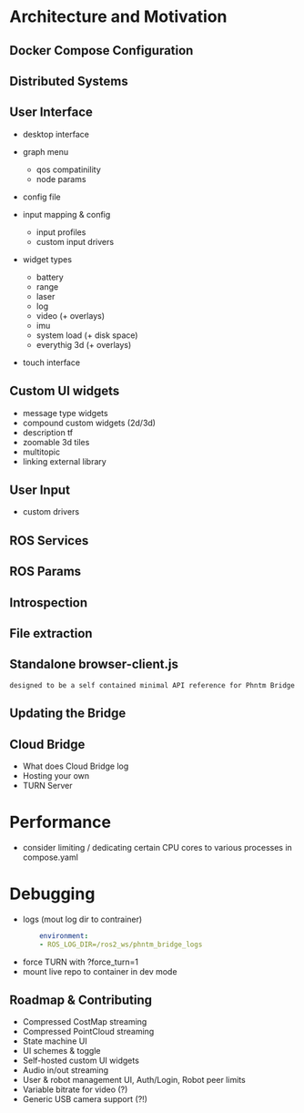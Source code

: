 # Architecture and Motivation

## Docker Compose Configuration

## Distributed Systems

## User Interface
- desktop interface 
- graph menu 
    - qos compatinility
    - node params
- config file
- input mapping & config
    - input profiles
    - custom input drivers
    
- widget types
    - battery
    - range
    - laser
    - log
    - video (+ overlays)
    - imu
    - system load (+ disk space)
    - everythig 3d (+ overlays)
- touch interface

## Custom UI widgets
- message type widgets
- compound custom widgets (2d/3d)
- description tf
- zoomable 3d tiles
- multitopic
- linking external library

## User Input
- custom drivers

## ROS Services

## ROS Params

## Introspection

## File extraction

## Standalone browser-client.js
    designed to be a self contained minimal API reference for Phntm Bridge

## Updating the Bridge

## Cloud Bridge
- What does Cloud Bridge log
- Hosting your own
- TURN Server

# Performance 
- consider limiting / dedicating certain CPU cores to various processes in compose.yaml

# Debugging
- logs (mout log dir to contrainer)
    ```yaml
        environment:
        - ROS_LOG_DIR=/ros2_ws/phntm_bridge_logs
    ```
- force TURN with ?force_turn=1
- mount live repo to container in dev mode

## Roadmap & Contributing
- Compressed CostMap streaming
- Compressed PointCloud streaming
- State machine UI
- UI schemes & toggle
- Self-hosted custom UI widgets
- Audio in/out streaming
- User & robot management UI, Auth/Login, Robot peer limits
- Variable bitrate for video (?)
- Generic USB camera support (?!)
